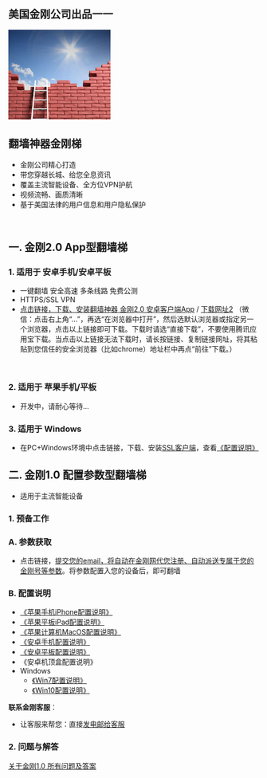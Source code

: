 ## 美国金刚公司出品一一

![image](l-w-s-athird.png)


## 翻墙神器金刚梯<br> 
- 金刚公司精心打造<br> 
- 带您穿越长城、给您全息资讯<br> 
- 覆盖主流智能设备、全方位VPN护航<br> 
- 视频流畅、画质清晰<br> 
- 基于美国法律的用户信息和用户隐私保护<br> 
<br>

## 一. 金刚2.0 App型翻墙梯

### 1. 适用于 安卓手机/安卓平板
- 一键翻墙 安全高速 多条线路 免费公测 
- HTTPS/SSL VPN 
- [点击链接，下载、安装翻墙神器 金刚2.0 安卓客户端App](https://github.com/a2zitpro/client/releases/download/latest/app-prod-release.apk) / [下载网址2](https://myfasttrack.org/midman/dl_an_1358.php) （微信：点击右上角“...”，再选“在浏览器中打开”，然后选默认浏览器或指定另一个浏览器，点击以上链接即可下载。下载时请选“直接下载”，不要使用腾讯应用宝下载。当点击以上链接无法下载时，请长按链接、复制链接网址，将其粘贴到您信任的安全浏览器（比如chrome）地址栏中再点“前往”下载。）
<br>

### 2. 适用于 苹果手机/平板
- 开发中，请耐心等待...

### 3. 适用于 Windows 
- 在PC+Windows环境中点击链接，下载、安装[SSL客户端](https://a2zitpro.github.io/web/win)，查看[《配置说明》](https://a2zitpro.github.io/web/win)


## 二. 金刚1.0 配置参数型翻墙梯
- 适用于主流智能设备

### 1. 预备工作
### A. 参数获取
- 点击链接，[提交您的email，将自动在金刚网代您注册、自动派送专属于您的金刚号等参数](https://a2zitpro.github.io/web/l2_reg)。将参数配置入您的设备后，即可翻墙


### B. 配置说明
- [《苹果手机iPhone配置说明》](https://a2zitpro.github.io/web/ios)<br>
- [《苹果平板iPad配置说明》](https://a2zitpro.github.io/web/ios)<br>
- [《苹果计算机MacOS配置说明》](https://a2zitpro.github.io/web/mac)<br>
- [《安卓手机配置说明》](https://a2zitpro.github.io/web/android)<br>
- [《安卓平板配置说明》](https://a2zitpro.github.io/web/android)<br>
- 《安卓机顶盒配置说明》<br>
- Windows<br>
  - [《Win7配置说明》](https://a2zitpro.github.io/web/win7)<br>
  - [《Win10配置说明》](https://a2zitpro.github.io/web/win10)<br>

**联系金刚客服**：
  * 让客服来帮您：直接[发电邮给客服](mailto:cs@a2zitpro.com)

### 2. 问题与解答
[关于金刚1.0 所有问题及答案](https://a2zitpro.github.io/web/问题与解答)
